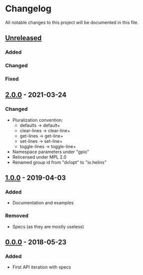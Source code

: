 # Changelog

All notable changes to this project will be documented in this file.



## [Unreleased]

### Added

### Changed

### Fixed



## [2.0.0] - 2021-03-24

### Changed

- Pluralization convention:
    - defaults     -> default+
    - clear-lines  -> clear-line+
    - get-lines    -> get-line+
    - set-lines    -> set-line+
    - toggle-lines -> toggle-line+
- Namespace parameters under "gpio"
- Relicensed under MPL 2.0
- Renamed group id from "dvlopt" to "io.helins"



## [1.0.0] - 2019-04-03

### Added

- Documentation and examples

### Removed

- Specs (as they are mostly useless)



## [0.0.0] - 2018-05-23

### Added

- First API iteration with specs


[Unreleased]: https://github.com/helins/linux.gpio.clj/compare/2.0.0...HEAD
[2.0.0]: https://github.com/helins/linux.gpio.clj/compare/1.0.0...2.0.0
[1.0.0]: https://github.com/helins/linux.gpio.clj/compare/0.0.0...1.0.0
[0.0.0]: https://github.com/helins/linux.gpio.clj/tree/0.0.0
